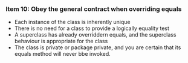 ### Item 10: Obey the general contract when overriding equals
* Each instance of the class is inherently unique
* There is no need for a class to provide a logically equality test
* A superclass has already overriddern equals, and the superclass behaviour is appropriate for the class
* The class is private or package private, and you are certain that its equals method will never bbe invoked.

